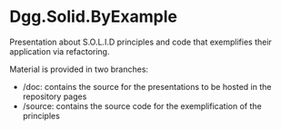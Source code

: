 # Dgg.Solid.ByExample

Presentation about S.O.L.I.D principles and code that exemplifies their application via refactoring.

Material is provided in two branches:
* /doc: contains the source for the presentations to be hosted in the repository pages
* /source: contains the source code for the exemplification of the principles
